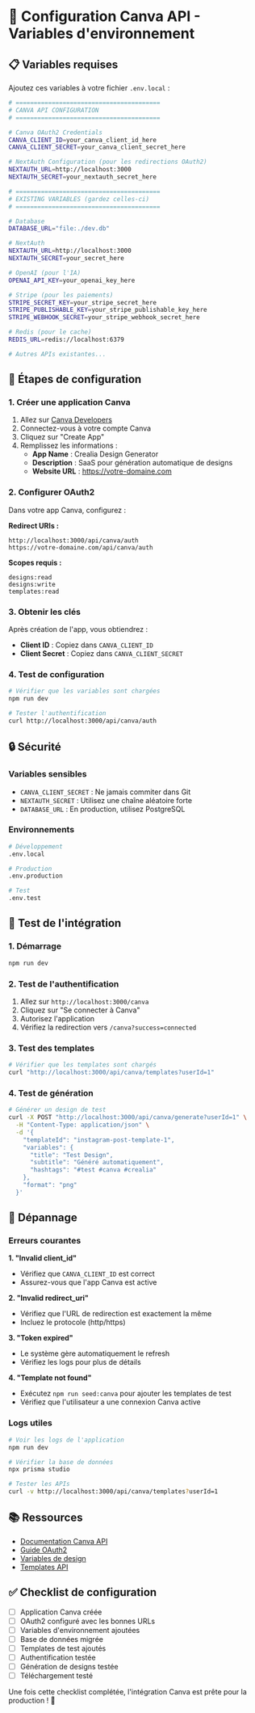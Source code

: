 # 🔧 Configuration Canva API - Variables d'environnement

## 📋 Variables requises

Ajoutez ces variables à votre fichier `.env.local` :

```bash
# ========================================
# CANVA API CONFIGURATION
# ========================================

# Canva OAuth2 Credentials
CANVA_CLIENT_ID=your_canva_client_id_here
CANVA_CLIENT_SECRET=your_canva_client_secret_here

# NextAuth Configuration (pour les redirections OAuth2)
NEXTAUTH_URL=http://localhost:3000
NEXTAUTH_SECRET=your_nextauth_secret_here

# ========================================
# EXISTING VARIABLES (gardez celles-ci)
# ========================================

# Database
DATABASE_URL="file:./dev.db"

# NextAuth
NEXTAUTH_URL=http://localhost:3000
NEXTAUTH_SECRET=your_secret_here

# OpenAI (pour l'IA)
OPENAI_API_KEY=your_openai_key_here

# Stripe (pour les paiements)
STRIPE_SECRET_KEY=your_stripe_secret_here
STRIPE_PUBLISHABLE_KEY=your_stripe_publishable_key_here
STRIPE_WEBHOOK_SECRET=your_stripe_webhook_secret_here

# Redis (pour le cache)
REDIS_URL=redis://localhost:6379

# Autres APIs existantes...
```

## 🚀 Étapes de configuration

### 1. Créer une application Canva

1. Allez sur [Canva Developers](https://www.canva.com/developers/)
2. Connectez-vous à votre compte Canva
3. Cliquez sur "Create App"
4. Remplissez les informations :
   - **App Name** : Crealia Design Generator
   - **Description** : SaaS pour génération automatique de designs
   - **Website URL** : https://votre-domaine.com

### 2. Configurer OAuth2

Dans votre app Canva, configurez :

**Redirect URIs :**
```
http://localhost:3000/api/canva/auth
https://votre-domaine.com/api/canva/auth
```

**Scopes requis :**
```
designs:read
designs:write
templates:read
```

### 3. Obtenir les clés

Après création de l'app, vous obtiendrez :
- **Client ID** : Copiez dans `CANVA_CLIENT_ID`
- **Client Secret** : Copiez dans `CANVA_CLIENT_SECRET`

### 4. Test de configuration

```bash
# Vérifier que les variables sont chargées
npm run dev

# Tester l'authentification
curl http://localhost:3000/api/canva/auth
```

## 🔒 Sécurité

### Variables sensibles
- `CANVA_CLIENT_SECRET` : Ne jamais commiter dans Git
- `NEXTAUTH_SECRET` : Utilisez une chaîne aléatoire forte
- `DATABASE_URL` : En production, utilisez PostgreSQL

### Environnements
```bash
# Développement
.env.local

# Production
.env.production

# Test
.env.test
```

## 🧪 Test de l'intégration

### 1. Démarrage
```bash
npm run dev
```

### 2. Test de l'authentification
1. Allez sur `http://localhost:3000/canva`
2. Cliquez sur "Se connecter à Canva"
3. Autorisez l'application
4. Vérifiez la redirection vers `/canva?success=connected`

### 3. Test des templates
```bash
# Vérifier que les templates sont chargés
curl "http://localhost:3000/api/canva/templates?userId=1"
```

### 4. Test de génération
```bash
# Générer un design de test
curl -X POST "http://localhost:3000/api/canva/generate?userId=1" \
  -H "Content-Type: application/json" \
  -d '{
    "templateId": "instagram-post-template-1",
    "variables": {
      "title": "Test Design",
      "subtitle": "Généré automatiquement",
      "hashtags": "#test #canva #crealia"
    },
    "format": "png"
  }'
```

## 🚨 Dépannage

### Erreurs courantes

**1. "Invalid client_id"**
- Vérifiez que `CANVA_CLIENT_ID` est correct
- Assurez-vous que l'app Canva est active

**2. "Invalid redirect_uri"**
- Vérifiez que l'URL de redirection est exactement la même
- Incluez le protocole (http/https)

**3. "Token expired"**
- Le système gère automatiquement le refresh
- Vérifiez les logs pour plus de détails

**4. "Template not found"**
- Exécutez `npm run seed:canva` pour ajouter les templates de test
- Vérifiez que l'utilisateur a une connexion Canva active

### Logs utiles

```bash
# Voir les logs de l'application
npm run dev

# Vérifier la base de données
npx prisma studio

# Tester les APIs
curl -v http://localhost:3000/api/canva/templates?userId=1
```

## 📚 Ressources

- [Documentation Canva API](https://www.canva.com/developers/)
- [Guide OAuth2](https://www.canva.com/developers/docs/oauth/)
- [Variables de design](https://www.canva.com/developers/docs/design-variables/)
- [Templates API](https://www.canva.com/developers/docs/templates/)

## ✅ Checklist de configuration

- [ ] Application Canva créée
- [ ] OAuth2 configuré avec les bonnes URLs
- [ ] Variables d'environnement ajoutées
- [ ] Base de données migrée
- [ ] Templates de test ajoutés
- [ ] Authentification testée
- [ ] Génération de designs testée
- [ ] Téléchargement testé

Une fois cette checklist complétée, l'intégration Canva est prête pour la production ! 🚀 